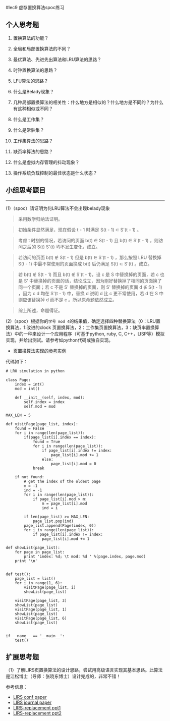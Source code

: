 #lec9 虚存置换算法spoc练习

## 个人思考题
1. 置换算法的功能？

2. 全局和局部置换算法的不同？

3. 最优算法、先进先出算法和LRU算法的思路？

4. 时钟置换算法的思路？

5. LFU算法的思路？

6. 什么是Belady现象？

7. 几种局部置换算法的相关性：什么地方是相似的？什么地方是不同的？为什么有这种相似或不同？

8. 什么是工作集？

9. 什么是常驻集？

10. 工作集算法的思路？

11. 缺页率算法的思路？

12. 什么是虚拟内存管理的抖动现象？

13. 操作系统负载控制的最佳状态是什么状态？

## 小组思考题目

----
(1)（spoc）请证明为何LRU算法不会出现belady现象

> 采用数学归纳法证明。

> 初始条件显然满足，现在假设 t - 1 时满足 S(t - 1) ⊂ S'(t - 1) 。

> 考虑 t 时刻的情况，若访问的页面 b(t) ∈ S(t - 1) 且 b(t) ∈ S'(t - 1) ，则访问之后的 S(t) S'(t) 均不发生变化，成立。

> 若访问的页面 b(t) ∉ S(t - 1) 但是 b(t) ∈ S'(t - 1) ，那么按照 LRU 替换掉 S(t - 1) 中最不常使用的页面换成 b(t) 后仍满足 S(t) ⊂ S'(t) 。成立。

> 若 b(t) ∉ S(t - 1) 而且 b(t) ∉  S'(t - 1)，设 c 是 S 中替换掉的页面，若 c 也是 S' 中替换掉的页面的话，结论成立，因为刚好替换掉了相同的页面换了同一个页面；若 c 不是 S' 替换掉的页面，则 S' 替换掉的页面 d ∉ S(t - 1) ，因为 c d 均在 S'(t - 1) 中，替换 d 说明 d 比 c 更不常使用，若 d 在 S 中则应该替换掉 d 而不是 c 。所以原命题依然成立。

> 综上所述，命题得证。

(2)（spoc）根据你的`学号 mod 4`的结果值，确定选择四种替换算法（0：LRU置换算法，1:改进的clock 页置换算法，2：工作集页置换算法，3：缺页率置换算法）中的一种来设计一个应用程序（可基于python, ruby, C, C++，LISP等）模拟实现，并给出测试。请参考如python代码或独自实现。
 - [页置换算法实现的参考实例](https://github.com/chyyuu/ucore_lab/blob/master/related_info/lab3/page-replacement-policy.py)

代碼如下：
```
# LRU simulation in python

class Page:
    index = int()
    mod = int()

    def __init__(self, index, mod):
        self.index = index
        self.mod = mod

MAX_LEN = 5
        
def visitPage(page_list, index):
    found = False
    for i in range(len(page_list)):
        if(page_list[i].index == index):
            found = True
            for i in range(len(page_list)):
                if page_list[i].index != index:
                    page_list[i].mod += 1
                else:
                    page_list[i].mod = 0
            break

    if not found:
        # get the index of the oldest page
        m = -1
        ind = -1
        for i in range(len(page_list)):
            if page_list[i].mod > m:
                m = page_list[i].mod
                ind = i

        if len(page_list) >= MAX_LEN:
            page_list.pop(ind)
        page_list.append(Page(index, 0))
        for i in range(len(page_list)):
            if page_list[i].index != index:
                page_list[i].mod += 1
        
def showList(page_list):
    for page in page_list:
        print 'index: %d; \t mod: %d ' %(page.index, page.mod)
    print '\n'

                
def test():
    page_list = list()
    for i in range(1, 6):
        visitPage(page_list, i)
        showList(page_list)

    visitPage(page_list, 3)
    showList(page_list)
    visitPage(page_list, 1)
    showList(page_list)
    visitPage(page_list, 6)
    showList(page_list)


if __name__ == '__main__':
    test()
```
 
## 扩展思考题
（1）了解LIRS页置换算法的设计思路，尝试用高级语言实现其基本思路。此算法是江松博士（导师：张晓东博士）设计完成的，非常不错！

参考信息：

 - [LIRS conf paper](http://www.ece.eng.wayne.edu/~sjiang/pubs/papers/jiang02_LIRS.pdf)
 - [LIRS journal paper](http://www.ece.eng.wayne.edu/~sjiang/pubs/papers/jiang05_LIRS.pdf)
 - [LIRS-replacement ppt1](http://dragonstar.ict.ac.cn/course_09/XD_Zhang/(6)-LIRS-replacement.pdf)
 - [LIRS-replacement ppt2](http://www.ece.eng.wayne.edu/~sjiang/Projects/LIRS/sig02.ppt)
